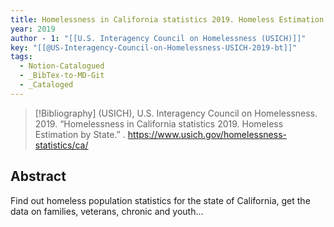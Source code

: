 ```yaml
---
title: Homelessness in California statistics 2019. Homeless Estimation by State
year: 2019
author - 1: "[[U.S. Interagency Council on Homelessness (USICH)]]"
key: "[[@US-Interagency-Council-on-Homelessness-USICH-2019-bt]]"
tags:
  - Notion-Catalogued
  - _BibTex-to-MD-Git
  - _Cataloged
---
```


> [!Bibliography]
> (USICH), U.S. Interagency Council on Homelessness. 2019. “Homelessness in California statistics 2019. Homeless Estimation by State.” . https://www.usich.gov/homelessness-statistics/ca/

## Abstract
Find out homeless population statistics for the state of California, get the data on families, veterans, chronic and youth...